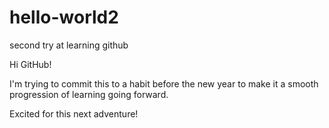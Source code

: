 # hello-world2
second try at learning github

Hi GitHub!

I'm trying to commit this to a habit before the new year to make it a smooth progression of learning going forward.

Excited for this next adventure!
